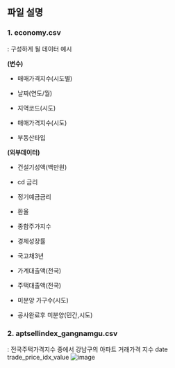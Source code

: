 ## **파일 설명**

### 1. economy.csv

  : 구성하게 될 데이터 예시

**(변수)**
- 매매가격지수(시도별)

- 날짜(연도/월)

- 지역코드(시도)

- 매매가격지수(시도)

- 부동산타입

  

**(외부데이터)**

- 건설기성액(백만원)

- cd 금리

- 정기예금금리

- 환율

- 종합주가지수

- 경제성장률

- 국고채3년

- 가계대출액(전국)

- 주택대출액(전국)

- 미분양 가구수(시도)

- 공사완료후 미분양(민간,시도)

  

### 2. aptsellindex_gangnamgu.csv
: 전국주택가격지수 중에서 강남구의 아파트 거래가격 지수
date	trade_price_idx_value
![image](https://user-images.githubusercontent.com/49928736/116257338-ebf85280-a7ae-11eb-834f-2a1ed7fc9872.png)

